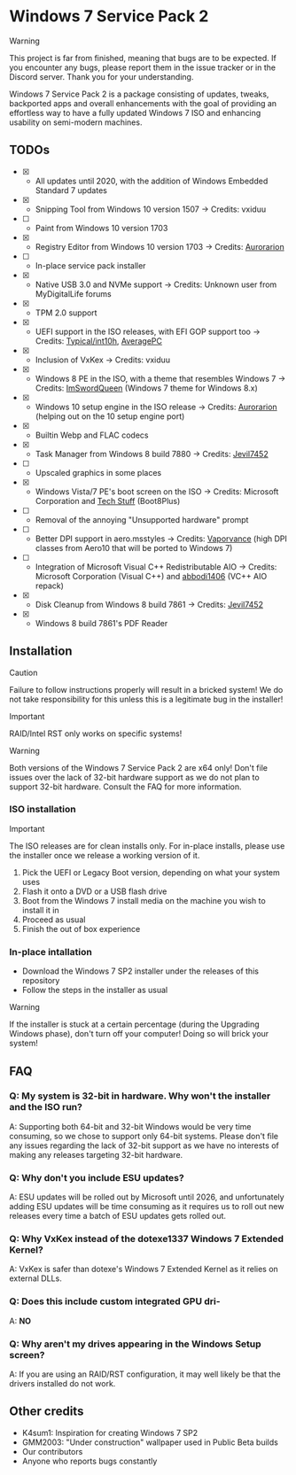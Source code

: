 # Windows 7 Service Pack 2

> [!WARNING]
> This project is far from finished, meaning that bugs are to be expected. If you encounter any bugs, please report them in the issue tracker or in the Discord server. Thank you for your understanding.

Windows 7 Service Pack 2 is a package consisting of updates, tweaks, backported apps and overall enhancements with the goal of providing an effortless way to have a fully updated Windows 7 ISO and enhancing usability on semi-modern machines.

## TODOs

- [x] - All updates until 2020, with the addition of Windows Embedded Standard 7 updates
- [x] - Snipping Tool from Windows 10 version 1507 -> Credits: vxiduu
- [ ] - Paint from Windows 10 version 1703
- [x] - Registry Editor from Windows 10 version 1703 -> Credits: [Aurorarion](https://github.com/AurorarionWin/)
- [ ] - In-place service pack installer
- [x] - Native USB 3.0 and NVMe support -> Credits: Unknown user from MyDigitalLife forums
- [x] - TPM 2.0 support
- [X] - UEFI support in the ISO releases, with EFI GOP support too -> Credits: [Typical/int10h](https://github.com/Typical0), [AveragePC](https://github.com/FaultyFaulty-glitch/)
- [x] - Inclusion of VxKex -> Credits: vxiduu
- [x] - Windows 8 PE in the ISO, with a theme that resembles Windows 7 -> Credits: [ImSwordQueen](https://github.com/ImSwordQueen/) (Windows 7 theme for Windows 8.x)
- [x] - Windows 10 setup engine in the ISO release -> Credits: [Aurorarion](https://github.com/AurorarionWin/) (helping out on the 10 setup engine port)
- [x] - Builtin Webp and FLAC codecs
- [x] - Task Manager from Windows 8 build 7880 -> Credits: [Jevil7452](https://github.com/Jevil7452)
- [ ] - Upscaled graphics in some places
- [x] - Windows Vista/7 PE's boot screen on the ISO -> Credits: Microsoft Corporation and [Tech Stuff](https://github.com/teknixstuff) (Boot8Plus)
- [ ] - Removal of the annoying "Unsupported hardware" prompt 
- [ ] - Better DPI support in aero.msstyles -> Credits: [Vaporvance](https://www.deviantart.com/vaporvance) (high DPI classes from Aero10 that will be ported to Windows 7)
- [ ] - Integration of Microsoft Visual C++ Redistributable AIO -> Credits: Microsoft Corporation (Visual C++) and [abbodi1406](https://github.com/abbodi1406/) (VC++ AIO repack)
- [X] - Disk Cleanup from Windows 8 build 7861 -> Credits: [Jevil7452](https://github.com/Jevil7452)
- [X] - Windows 8 build 7861's PDF Reader

## Installation

> [!CAUTION]
> Failure to follow instructions properly will result in a bricked system! We do not take responsibility for this unless this is a legitimate bug in the installer!

> [!IMPORTANT]
> RAID/Intel RST only works on specific systems!

> [!WARNING]
> Both versions of the Windows 7 Service Pack 2 are x64 only! Don't file issues over the lack of 32-bit hardware support as we do not plan to support 32-bit hardware. Consult the FAQ for more information.

### ISO installation

> [!IMPORTANT]
> The ISO releases are for clean installs only. For in-place installs, please use the installer once we release a working version of it.

1. Pick the UEFI or Legacy Boot version, depending on what your system uses
2. Flash it onto a DVD or a USB flash drive
3. Boot from the Windows 7 install media on the machine you wish to install it in
4. Proceed as usual
5. Finish the out of box experience

### In-place intallation

- Download the Windows 7 SP2 installer under the releases of this repository
- Follow the steps in the installer as usual

> [!WARNING]
> If the installer is stuck at a certain percentage (during the Upgrading Windows phase), don't turn off your computer! Doing so will brick your system!

## FAQ

### Q: My system is 32-bit in hardware. Why won't the installer and the ISO run?

A: Supporting both 64-bit and 32-bit Windows would be very time consuming, so we chose to support only 64-bit systems. Please don't file any issues regarding the lack of 32-bit support as we have no interests of making any releases targeting 32-bit hardware.

### Q: Why don't you include ESU updates?

A: ESU updates will be rolled out by Microsoft until 2026, and unfortunately adding ESU updates will be time consuming as it requires us to roll out new releases every time a batch of ESU updates gets rolled out.

### Q: Why VxKex instead of the dotexe1337 Windows 7 Extended Kernel?

A: VxKex is safer than dotexe's Windows 7 Extended Kernel as it relies on external DLLs.

### Q: Does this include custom integrated GPU dri-

A: **NO**

### Q: Why aren't my drives appearing in the Windows Setup screen?

A: If you are using an RAID/RST configuration, it may well likely be that the drivers installed do not work.

## Other credits

- K4sum1: Inspiration for creating Windows 7 SP2
- GMM2003: "Under construction" wallpaper used in Public Beta builds
- Our contributors
- Anyone who reports bugs constantly

